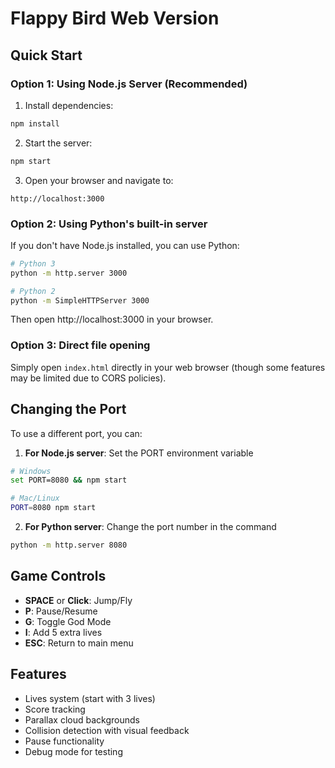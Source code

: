 # Flappy Bird Web Version

## Quick Start

### Option 1: Using Node.js Server (Recommended)

1. Install dependencies:
```bash
npm install
```

2. Start the server:
```bash
npm start
```

3. Open your browser and navigate to:
```
http://localhost:3000
```

### Option 2: Using Python's built-in server

If you don't have Node.js installed, you can use Python:

```bash
# Python 3
python -m http.server 3000

# Python 2
python -m SimpleHTTPServer 3000
```

Then open http://localhost:3000 in your browser.

### Option 3: Direct file opening

Simply open `index.html` directly in your web browser (though some features may be limited due to CORS policies).

## Changing the Port

To use a different port, you can:

1. **For Node.js server**: Set the PORT environment variable
```bash
# Windows
set PORT=8080 && npm start

# Mac/Linux
PORT=8080 npm start
```

2. **For Python server**: Change the port number in the command
```bash
python -m http.server 8080
```

## Game Controls

- **SPACE** or **Click**: Jump/Fly
- **P**: Pause/Resume
- **G**: Toggle God Mode
- **I**: Add 5 extra lives
- **ESC**: Return to main menu

## Features

- Lives system (start with 3 lives)
- Score tracking
- Parallax cloud backgrounds
- Collision detection with visual feedback
- Pause functionality
- Debug mode for testing